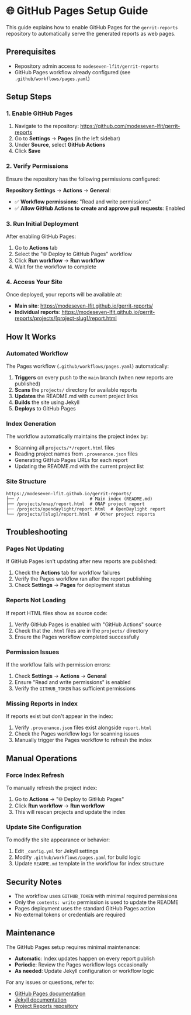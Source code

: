<!--
# SPDX-License-Identifier: Apache-2.0
# SPDX-FileCopyrightText: 2025 The Linux Foundation
-->

# 🌐 GitHub Pages Setup Guide

This guide explains how to enable GitHub Pages for the `gerrit-reports` repository to automatically serve the generated reports as web pages.

## Prerequisites

- Repository admin access to `modeseven-lfit/gerrit-reports`
- GitHub Pages workflow already configured (see `.github/workflows/pages.yaml`)

## Setup Steps

### 1. Enable GitHub Pages

1. Navigate to the repository: <https://github.com/modeseven-lfit/gerrit-reports>
2. Go to **Settings** → **Pages** (in the left sidebar)
3. Under **Source**, select **GitHub Actions**
4. Click **Save**

### 2. Verify Permissions

Ensure the repository has the following permissions configured:

**Repository Settings** → **Actions** → **General**:

- ✅ **Workflow permissions**: "Read and write permissions"
- ✅ **Allow GitHub Actions to create and approve pull requests**: Enabled

### 3. Run Initial Deployment

After enabling GitHub Pages:

1. Go to **Actions** tab
2. Select the "🌐 Deploy to GitHub Pages" workflow
3. Click **Run workflow** → **Run workflow**
4. Wait for the workflow to complete

### 4. Access Your Site

Once deployed, your reports will be available at:

- **Main site**: <https://modeseven-lfit.github.io/gerrit-reports/>
- **Individual reports**: <https://modeseven-lfit.github.io/gerrit-reports/projects/[project-slug]/report.html>

## How It Works

### Automated Workflow

The Pages workflow (`.github/workflows/pages.yaml`) automatically:

1. **Triggers** on every push to the `main` branch (when new reports are published)
2. **Scans** the `projects/` directory for available reports
3. **Updates** the README.md with current project links
4. **Builds** the site using Jekyll
5. **Deploys** to GitHub Pages

### Index Generation

The workflow automatically maintains the project index by:

- Scanning all `projects/*/report.html` files
- Reading project names from `.provenance.json` files
- Generating GitHub Pages URLs for each report
- Updating the README.md with the current project list

### Site Structure

```
https://modeseven-lfit.github.io/gerrit-reports/
├── /                           # Main index (README.md)
├── /projects/onap/report.html  # ONAP project report
├── /projects/opendaylight/report.html  # OpenDaylight report
└── /projects/[slug]/report.html  # Other project reports
```

## Troubleshooting

### Pages Not Updating

If GitHub Pages isn't updating after new reports are published:

1. Check the **Actions** tab for workflow failures
2. Verify the Pages workflow ran after the report publishing
3. Check **Settings** → **Pages** for deployment status

### Reports Not Loading

If report HTML files show as source code:

1. Verify GitHub Pages is enabled with "GitHub Actions" source
2. Check that the `.html` files are in the `projects/` directory
3. Ensure the Pages workflow completed successfully

### Permission Issues

If the workflow fails with permission errors:

1. Check **Settings** → **Actions** → **General**
2. Ensure "Read and write permissions" is enabled
3. Verify the `GITHUB_TOKEN` has sufficient permissions

### Missing Reports in Index

If reports exist but don't appear in the index:

1. Verify `.provenance.json` files exist alongside `report.html`
2. Check the Pages workflow logs for scanning issues
3. Manually trigger the Pages workflow to refresh the index

## Manual Operations

### Force Index Refresh

To manually refresh the project index:

1. Go to **Actions** → "🌐 Deploy to GitHub Pages"
2. Click **Run workflow** → **Run workflow**
3. This will rescan projects and update the index

### Update Site Configuration

To modify the site appearance or behavior:

1. Edit `_config.yml` for Jekyll settings
2. Modify `.github/workflows/pages.yaml` for build logic
3. Update `README.md` template in the workflow for index structure

## Security Notes

- The workflow uses `GITHUB_TOKEN` with minimal required permissions
- Only the `contents: write` permission is used to update the README
- Pages deployment uses the standard GitHub Pages action
- No external tokens or credentials are required

## Maintenance

The GitHub Pages setup requires minimal maintenance:

- **Automatic**: Index updates happen on every report publish
- **Periodic**: Review the Pages workflow logs occasionally
- **As needed**: Update Jekyll configuration or workflow logic

For any issues or questions, refer to:

- [GitHub Pages documentation](https://docs.github.com/en/pages)
- [Jekyll documentation](https://jekyllrb.com/docs/)
- [Project Reports repository](https://github.com/modeseven-lfit/project-reports)

